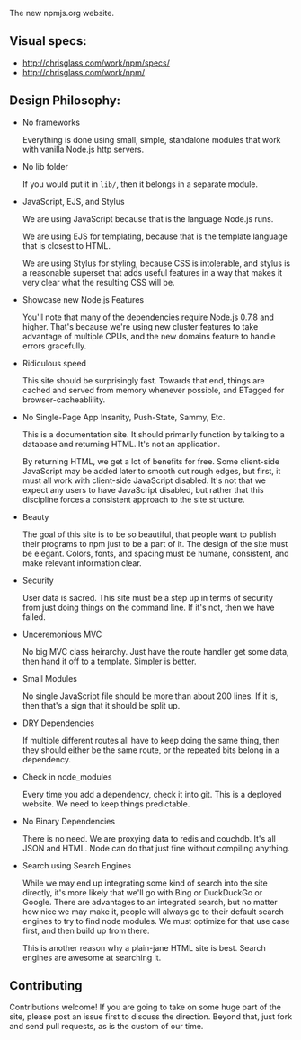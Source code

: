 The new npmjs.org website.

## Visual specs:

* http://chrisglass.com/work/npm/specs/
* http://chrisglass.com/work/npm/

## Design Philosophy:

* No frameworks

    Everything is done using small, simple, standalone modules that work
    with vanilla Node.js http servers.

* No lib folder

    If you would put it in `lib/`, then it belongs in a separate module.

* JavaScript, EJS, and Stylus

    We are using JavaScript because that is the language Node.js runs.

    We are using EJS for templating, because that is the template
    language that is closest to HTML.

    We are using Stylus for styling, because CSS is intolerable, and
    stylus is a reasonable superset that adds useful features in a way
    that makes it very clear what the resulting CSS will be.

* Showcase new Node.js Features

    You'll note that many of the dependencies require Node.js 0.7.8 and
    higher.  That's because we're using new cluster features to take
    advantage of multiple CPUs, and the new domains feature to handle
    errors gracefully.

* Ridiculous speed

    This site should be surprisingly fast.  Towards that end, things are
    cached and served from memory whenever possible, and ETagged for
    browser-cacheablility.

* No Single-Page App Insanity, Push-State, Sammy, Etc.

    This is a documentation site.  It should primarily function by
    talking to a database and returning HTML.  It's not an application.

    By returning HTML, we get a lot of benefits for free.  Some
    client-side JavaScript may be added later to smooth out rough edges,
    but first, it must all work with client-side JavaScript disabled.
    It's not that we expect any users to have JavaScript disabled, but
    rather that this discipline forces a consistent approach to the site
    structure.

* Beauty

    The goal of this site is to be so beautiful, that people want to
    publish their programs to npm just to be a part of it.  The design
    of the site must be elegant.  Colors, fonts, and spacing must be
    humane, consistent, and make relevant information clear.

* Security

    User data is sacred.  This site must be a step up in terms of
    security from just doing things on the command line.  If it's not,
    then we have failed.

* Unceremonious MVC

    No big MVC class heirarchy.  Just have the route handler get some
    data, then hand it off to a template.  Simpler is better.

* Small Modules

    No single JavaScript file should be more than about 200 lines.  If
    it is, then that's a sign that it should be split up.

* DRY Dependencies

    If multiple different routes all have to keep doing the same thing,
    then they should either be the same route, or the repeated bits
    belong in a dependency.

* Check in node_modules

    Every time you add a dependency, check it into git.  This is a
    deployed website.  We need to keep things predictable.

* No Binary Dependencies

    There is no need.  We are proxying data to redis and couchdb.  It's
    all JSON and HTML.  Node can do that just fine without compiling
    anything.

* Search using Search Engines

    While we may end up integrating some kind of search into the site
    directly, it's more likely that we'll go with Bing or DuckDuckGo or
    Google.  There are advantages to an integrated search, but no matter
    how nice we may make it, people will always go to their default
    search engines to try to find node modules.  We must optimize for
    that use case first, and then build up from there.

    This is another reason why a plain-jane HTML site is best.  Search
    engines are awesome at searching it.

## Contributing

Contributions welcome!  If you are going to take on some huge part of
the site, please post an issue first to discuss the direction.  Beyond
that, just fork and send pull requests, as is the custom of our time.
